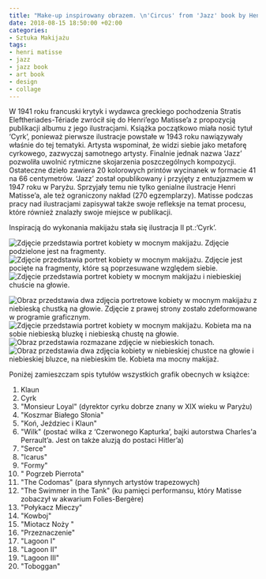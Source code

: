 ```yaml
---
title: "Make-up inspirowany obrazem. \n'Circus' from 'Jazz' book by Henri_Matisse"
date: 2018-08-15 18:50:00 +02:00
categories:
- Sztuka Makijażu
tags:
- henri matisse
- jazz
- jazz book
- art book
- design
- collage
---
```


W 1941 roku francuski krytyk i wydawca greckiego pochodzenia Stratis Eleftheriades-Tériade zwrócił się do Henri’ego Matisse’a z propozycją publikacji albumu z jego ilustracjami. Książka początkowo miała nosić tytuł ‘Cyrk’, ponieważ pierwsze ilustracje powstałe w 1943 roku nawiązywały właśnie do tej tematyki. Artysta wspominał, że widzi siebie jako metaforę cyrkowego, zazwyczaj samotnego artysty. Finalnie jednak nazwa ‘Jazz’ pozwoliła uwolnić rytmiczne skojarzenia poszczególnych kompozycji. Ostateczne dzieło zawiera 20 kolorowych printów wycinanek w formacie 41 na 66 centymetrów. ‘Jazz’ został opublikowany i przyjęty z entuzjazmem w 1947 roku w Paryżu. Sprzyjały temu nie tylko genialne ilustracje Henri Matisse’a, ale też ograniczony nakład (270 egzemplarzy). Matisse podczas pracy nad ilustracjami zapisywał także swoje refleksje na temat procesu, które również znalazły swoje miejsce w publikacji. 

Inspiracją do wykonania makijażu stała się ilustracja II pt.:’Cyrk’.

![Zdjęcie przedstawia portret kobiety w mocnym makijażu. Zdjęcie podzielone jest na fragmenty.](https://assets0.ello.co/uploads/asset/attachment/8097382/ello-optimized-fe634efa.jpg)
![Zdjęcie przedstawia portret kobiety w mocnym makijażu. Zdjęcie jest pocięte na fragmenty, które są poprzesuwane względem siebie.](https://assets1.ello.co/uploads/asset/attachment/8097381/ello-optimized-24de18de.jpg)
![Zdjęcie przedstawia portret kobiety w mocnym makijażu i niebieskiej chuście na głowie.](https://assets2.ello.co/uploads/asset/attachment/8097380/ello-optimized-2766b9de.jpg)

![Obraz przedstawia dwa zdjęcia portretowe kobiety w mocnym makijażu z niebieską chustką na głowie. Zdjęcie z prawej strony zostało zdeformowane w programie graficznym.](https://assets1.ello.co/uploads/asset/attachment/8097384/ello-optimized-d5bbfe59.jpg)
![Zdjęcie przedstawia portret kobiety w mocnym makijażu. Kobieta ma na sobie niebieską bluzkę i niebieską chustę na głowie.](https://assets2.ello.co/uploads/asset/attachment/8097386/ello-optimized-fb01aedb.jpg)
![Obraz przedstawia rozmazane zdjęcie w niebieskich tonach.](https://assets0.ello.co/uploads/asset/attachment/8097387/ello-optimized-e54f9591.jpg)
![Obraz przedstawia dwa zdjęcia kobiety w niebieskiej chustce na głowie i niebieskiej bluzce, na niebieskim tle. Kobieta ma mocny makijaż.](https://assets1.ello.co/uploads/asset/attachment/8097383/ello-optimized-268e8ecf.jpg)


Poniżej zamieszczam spis tytułów wszystkich grafik obecnych w książce:

1. Klaun
2. Cyrk
3. "Monsieur Loyal" (dyrektor cyrku dobrze znany w XIX wieku w Paryżu)
4. "Koszmar Białego Słonia"
5. "Koń, Jeździec i Klaun"
6. "Wilk" (postać wilka z ‘Czerwonego Kapturka’, bajki autorstwa Charles'a Perrault’a. Jest on także aluzją do postaci Hitler’a)
7. "Serce"
8. "Icarus"
9. "Formy"
10. " Pogrzeb Pierrota"
11. "The Codomas" (para słynnych artystów trapezowych)
12. "The Swimmer in the Tank" (ku pamięci performansu, który Matisse zobaczył w akwarium Folies-Bergère)
13. "Połykacz Mieczy"
14. "Kowboj"
15. "Miotacz Noży "
16. "Przeznaczenie"
17. "Lagoon I"
18. "Lagoon II"
19. "Lagoon III"
20. "Toboggan"